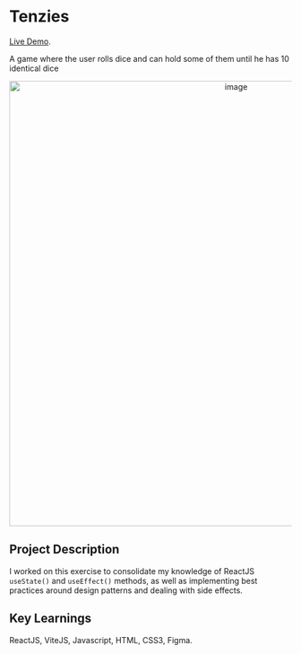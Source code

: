 # Tenzies

[Live Demo](https://davidelucifora.github.io/tenzies-game/).  

A game where the user rolls dice and can hold some of them until he has 10 identical dice

<a href="https://davidelucifora.github.io/tenzies-game/"><img width="794" alt="image" src="https://user-images.githubusercontent.com/40455204/187776832-efcc073e-3837-446f-bbcd-546f73b5e59d.png" style="text-align:center"></a>


## Project Description
I worked on this exercise to consolidate my knowledge of ReactJS `useState()` and `useEffect()` methods, as well as implementing best practices around design patterns and dealing with side effects.

## Key Learnings
ReactJS, ViteJS, Javascript, HTML, CSS3, Figma.

